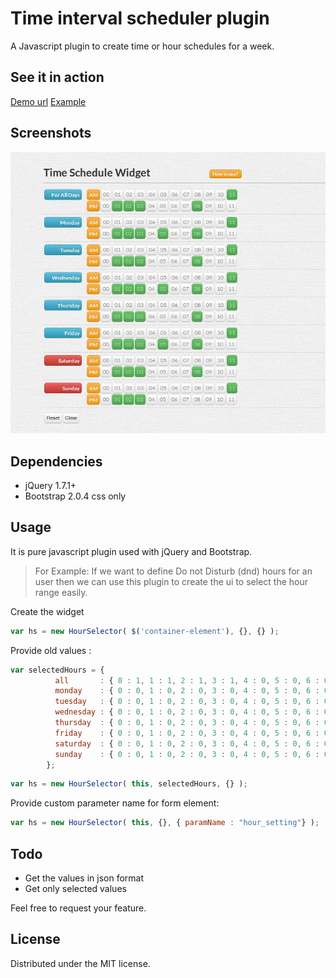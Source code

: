 # Time interval scheduler plugin

A Javascript plugin to create time or hour schedules for a week.

## See it in action
[Demo url](http://amitesh.github.io/Time-interval-scheduler "Checkout demo")
[Example](https://github.com/Amitesh/Time-interval-scheduler/blob/master/time-interval-scheduler.html "Example page")

## Screenshots
![Hour Selector widget](https://raw.githubusercontent.com/Amitesh/Time-interval-scheduler/master/img/screenshot.jpg "Hour Selector widget")


## Dependencies

* jQuery 1.7.1+
* Bootstrap 2.0.4 css only

## Usage

It is pure javascript plugin used with jQuery and Bootstrap.


> For Example: If we want to define Do not Disturb (dnd) hours for an user then we can use this plugin to create the ui to select the hour range easily.

Create the widget
```javascript
var hs = new HourSelector( $('container-element'), {}, {} );
```

Provide old values :
```javascript
var selectedHours = {
          all       : { 0 : 1, 1 : 1, 2 : 1, 3 : 1, 4 : 0, 5 : 0, 6 : 0, 7 : 0, 8 : 0, 9 : 0, 10 : 0, 11 : 0, 12 : 0, 13 : 0, 14 : 0, 15 : 0, 16 : 0, 17 : 0, 18 : 0, 19 : 0, 20 : 0, 21 : 0, 22 : 0, 23 : 0 },
          monday    : { 0 : 0, 1 : 0, 2 : 0, 3 : 0, 4 : 0, 5 : 0, 6 : 0, 7 : 0, 8 : 0, 9 : 0, 10 : 0, 11 : 0, 12 : 0, 13 : 0, 14 : 0, 15 : 0, 16 : 0, 17 : 0, 18 : 0, 19 : 0, 20 : 0, 21 : 0, 22 : 0, 23 : 0 },
          tuesday   : { 0 : 0, 1 : 0, 2 : 0, 3 : 0, 4 : 0, 5 : 0, 6 : 0, 7 : 0, 8 : 0, 9 : 0, 10 : 0, 11 : 0, 12 : 0, 13 : 0, 14 : 0, 15 : 0, 16 : 0, 17 : 0, 18 : 0, 19 : 0, 20 : 0, 21 : 0, 22 : 0, 23 : 0 },
          wednesday : { 0 : 0, 1 : 0, 2 : 0, 3 : 0, 4 : 0, 5 : 0, 6 : 0, 7 : 0, 8 : 0, 9 : 0, 10 : 0, 11 : 0, 12 : 0, 13 : 0, 14 : 0, 15 : 0, 16 : 0, 17 : 0, 18 : 0, 19 : 0, 20 : 0, 21 : 0, 22 : 0, 23 : 0 },
          thursday  : { 0 : 0, 1 : 0, 2 : 0, 3 : 0, 4 : 0, 5 : 0, 6 : 0, 7 : 0, 8 : 0, 9 : 0, 10 : 0, 11 : 0, 12 : 0, 13 : 0, 14 : 0, 15 : 0, 16 : 0, 17 : 0, 18 : 0, 19 : 0, 20 : 0, 21 : 0, 22 : 0, 23 : 0 },
          friday    : { 0 : 0, 1 : 0, 2 : 0, 3 : 0, 4 : 0, 5 : 0, 6 : 0, 7 : 0, 8 : 0, 9 : 0, 10 : 0, 11 : 0, 12 : 0, 13 : 0, 14 : 0, 15 : 0, 16 : 0, 17 : 0, 18 : 0, 19 : 0, 20 : 0, 21 : 0, 22 : 0, 23 : 0 },
          saturday  : { 0 : 0, 1 : 0, 2 : 0, 3 : 0, 4 : 0, 5 : 0, 6 : 0, 7 : 0, 8 : 0, 9 : 0, 10 : 0, 11 : 0, 12 : 0, 13 : 0, 14 : 0, 15 : 0, 16 : 0, 17 : 0, 18 : 0, 19 : 0, 20 : 0, 21 : 0, 22 : 0, 23 : 0 },
          sunday    : { 0 : 0, 1 : 0, 2 : 0, 3 : 0, 4 : 0, 5 : 0, 6 : 0, 7 : 0, 8 : 0, 9 : 0, 10 : 0, 11 : 0, 12 : 0, 13 : 0, 14 : 0, 15 : 0, 16 : 0, 17 : 0, 18 : 0, 19 : 0, 20 : 0, 21 : 0, 22 : 0, 23 : 0 }
        };
```
```javascript
var hs = new HourSelector( this, selectedHours, {} ); 
```


Provide custom parameter name for form element:
```javascript
var hs = new HourSelector( this, {}, { paramName : "hour_setting"} ); 
```

## Todo
* Get the values in json format
* Get only selected values

Feel free to request your feature.

## License

Distributed under the MIT license.
